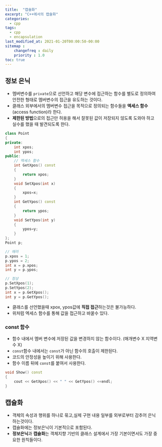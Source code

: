 ```yaml
---
title:  "캡슐화"
excerpt: "C++에서의 캡슐화"
categories:
  - cpp
tags:
  - cpp
  - encapsulation
last_modified_at: 2021-01-20T00:00:50-00:00
sitemap :
    changefreq : daily
    priority : 1.0
toc: true
---
```


## 정보 은닉
- 멤버변수를 `private`으로 선언하고 해당 변수에 접근하는 함수를 별도로 정의하여 안전한 형태로 멤버변수의 접근을 유도하는 것이다.
- 클래스 외부에서의 멤버변수 접근을 목적으로 정의되는 함수들을 **엑세스 함수**(access function)라 한다.
- **제한된 방법**으로의 접근만 허용을 해서 잘못된 값이 저장되지 않도록 도와야 하고 실수를 했을 때 발견되도록 한다.

```cpp
class Point
{
private:
    int xpos;
    int ypos;
public:
    // 엑세스 함수
    int GetXpos() const
    {
    	return xpos;
    }
    void SetXpos(int x)
    {
    	xpos=x;
    }
    int GetYpos() const
    {
    	return ypos;
    }
    void SetYpos(int y)
    {
    	ypos=y;
    }
};
Point p;

// 에러
p.xpos = 1;
p.ypos = 2;
int x = p.xpos;
int y = p.ypos;

// 정상
p.SetXpos(1);
p.SetYpos(2);
int x = p.GetXpos();
int y = p.GetYpos();
```
- 클래스를 선언했을때 xpox, ypos값에 **직접 접근**하는것은 불가능하다.
- 위처럼 엑세스 함수를 통해 값을 접근하고 바꿀수 있다.

### const 함수
- 함수 내에서 멤버 변수에 저장된 값을 변경하지 않는 함수이다. (매개변수 X 지역변수 X)
- `const`함수 내에서는 `const`가 아닌 함수의 호출이 제한된다.
- 코드의 안정성을 높이기 위해 사용한다.
- 함수 이름 뒤에 `const`를 붙여서 사용한다.
```cpp
void Show() const
{
    cout << GetXpos() << " " << GetYpos() <<endl;
}
```

## 캡슐화
- 객체의 속성과 행위를 하나로 묶고,실제 구현 내용 일부를 외부로부터 감추어 은닉하는것이다. 
- 캡슐화에는 정보은닉이 기본적으로 포함된다.
- **정보은닉**과 **캡슐화**는 객체지향 기반의 클래스 설계에서 가장 기본이면서도 가장 중요한 원칙들이다.
